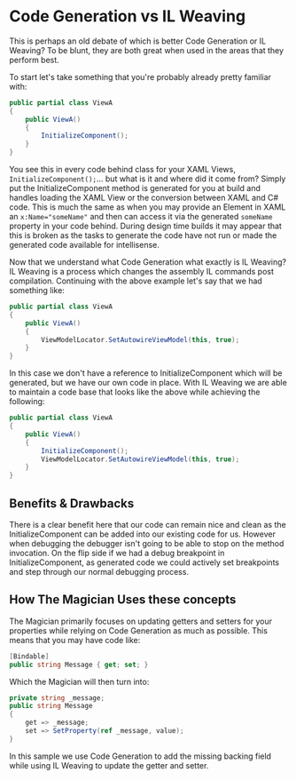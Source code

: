 # Code Generation vs IL Weaving

This is perhaps an old debate of which is better Code Generation or IL Weaving? To be blunt, they are both great when used in the areas that they perform best.

To start let's take something that you're probably already pretty familiar with:

```csharp
public partial class ViewA
{
    public ViewA()
    {
        InitializeComponent();
    }
}
```

You see this in every code behind class for your XAML Views, `InitializeComponent();`... but what is it and where did it come from? Simply put the InitializeComponent method is generated for you at build and handles loading the XAML View or the conversion between XAML and C# code. This is much the same as when you may provide an Element in XAML an `x:Name="someName"` and then can access it via the generated `someName` property in your code behind. During design time builds it may appear that this is broken as the tasks to generate the code have not run or made the generated code available for intellisense.

Now that we understand what Code Generation what exactly is IL Weaving? IL Weaving is a process which changes the assembly IL commands post compilation. Continuing with the above example let's say that we had something like:

```csharp
public partial class ViewA
{
    public ViewA()
    {
        ViewModelLocator.SetAutowireViewModel(this, true);
    }
}
```

In this case we don't have a reference to InitializeComponent which will be generated, but we have our own code in place. With IL Weaving we are able to maintain a code base that looks like the above while achieving the following:

```csharp
public partial class ViewA
{
    public ViewA()
    {
        InitializeComponent();
        ViewModelLocator.SetAutowireViewModel(this, true);
    }
}
```

## Benefits & Drawbacks

There is a clear benefit here that our code can remain nice and clean as the InitializeComponent can be added into our existing code for us. However when debugging the debugger isn't going to be able to stop on the method invocation. On the flip side if we had a debug breakpoint in InitializeComponent, as generated code we could actively set breakpoints and step through our normal debugging process.

## How The Magician Uses these concepts

The Magician primarily focuses on updating getters and setters for your properties while relying on Code Generation as much as possible. This means that you may have code like:

```csharp
[Bindable]
public string Message { get; set; }
```

Which the Magician will then turn into:

```csharp
private string _message;
public string Message
{
    get => _message;
    set => SetProperty(ref _message, value);
}
```

In this sample we use Code Generation to add the missing backing field while using IL Weaving to update the getter and setter.
